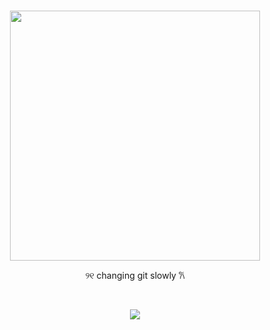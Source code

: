 

<br>
<p align="center">
      <img height=400 src="https://images-ext-1.discordapp.net/external/gv9EmRToQC5vzqm5qIRAuc1zipRYh7xYqXNRC6R6G9E/https/files.catbox.moe/kqcszh.png?format=webp&quality=lossless">
    </p>
          
<p align="center">
      ୨୧  changing git slowly  𐙚   

<br> <p align="center">![](https://komarev.com/ghpvc/?username=Litanchovy&label=✦&color=000000)</p>
